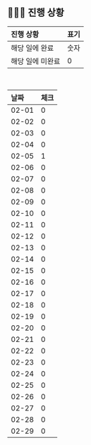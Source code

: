## 🧑🏻‍💻 진행 상황

| 진행 상황            | 표기  |
|:-----------------|:----|
| 해당 일에 완료      | 숫자   |
| 해당 일에 미완료    | 0   |



<br>

| 날짜  | 체크 |
|:------|:----|
| 02-01 | 0 |
| 02-02 | 0 |
| 02-03 | 0 |
| 02-04 | 0 |
| 02-05 | 1 |
| 02-06 | 0 |
| 02-07 | 0 |
| 02-08 | 0 |
| 02-09 | 0 |
| 02-10 | 0 |
| 02-11 | 0 |
| 02-12 | 0 |
| 02-13 | 0 |
| 02-14 | 0 |
| 02-15 | 0 |
| 02-16 | 0 |
| 02-17 | 0 |
| 02-18 | 0 |
| 02-19 | 0 |
| 02-20 | 0 |
| 02-21 | 0 |
| 02-22 | 0 |
| 02-23 | 0 |
| 02-24 | 0 |
| 02-25 | 0 |
| 02-26 | 0 |
| 02-27 | 0 |
| 02-28 | 0 |
| 02-29 | 0 |

